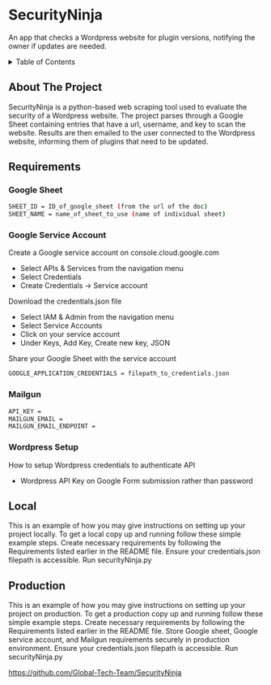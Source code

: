 # SecurityNinja

An app that checks a Wordpress website for plugin versions, notifying the owner if updates are needed.

<details>
  <summary>Table of Contents</summary>
  <ol>
    <li><a href="#about-the-project">About The Project</a></li>
    <li><a href="#requirements">Requirements</a></li>
      <ul>
        <li><a href="#google-sheet">Google Sheet</a></li>
        <li><a href="#google-service-account">Google Service Account</a></li>
        <li><a href="#mailgun">Mailgun</a></li>
        <li><a href="#wordpress-setup">Wordpress Setup</a></li>
      </ul>
    <li><a href="#local">Local</a></li>
    <li><a href="#production">Production</a></li>
  </ol>
</details>

## About The Project

SecurityNinja is a python-based web scraping tool used to evaluate the security of a Wordpress website. The project parses through a Google Sheet containing entries that have a url, username, and key to scan the website. Results are then emailed to the user connected to the Wordpress website, informing them of plugins that need to be updated.

## Requirements

### Google Sheet
   ```sh
   SHEET_ID = ID_of_google_sheet (from the url of the doc)
   SHEET_NAME = name_of_sheet_to_use (name of individual sheet)
   ```
### Google Service Account
   Create a Google service account on console.cloud.google.com
   - Select APIs & Services from the navigation menu
   - Select Credentials
   - Create Credentials -> Service account

   Download the credentials.json file
   - Select IAM & Admin from the navigation menu
   - Select Service Accounts
   - Click on your service account
   - Under Keys, Add Key, Create new key, JSON

   Share your Google Sheet with the service account
   ```sh
   GOOGLE_APPLICATION_CREDENTIALS = filepath_to_credentials.json
   ```
### Mailgun
   ```sh
   API_KEY =
   MAILGUN_EMAIL =
   MAILGUN_EMAIL_ENDPOINT =
   ```
### Wordpress Setup

How to setup Wordpress credentials to authenticate API
- Wordpress API Key on Google Form submission rather than password

## Local

This is an example of how you may give instructions on setting up your project locally.
To get a local copy up and running follow these simple example steps.
Create necessary requirements by following the Requirements listed earlier in the README file.
Ensure your credentials.json filepath is accessible.
Run securityNinja.py

## Production

This is an example of how you may give instructions on setting up your project on production.
To get a production copy up and running follow these simple example steps.
Create necessary requirements by following the Requirements listed earlier in the README file.
Store Google sheet, Google service account, and Mailgun requirements securely in production environment.
Ensure your credentials.json filepath is accessible.
Run securityNinja.py

https://github.com/Global-Tech-Team/SecurityNinja
